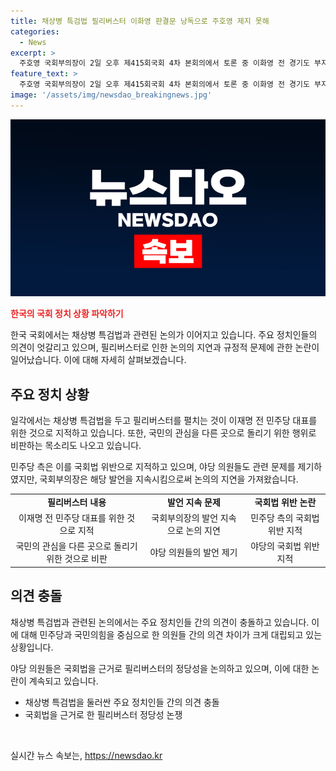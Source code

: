 ```yaml
---
title: 채상병 특검법 필리버스터 이화영 판결문 낭독으로 주호영 제지 못해
categories:
  - News
excerpt: >
  주호영 국회부의장이 2일 오후 제415회국회 4차 본회의에서 토론 중 이화영 전 경기도 부지사 판결문을 낭독하여 여당 의원들과의 갈등이 고조되었다. 국회법 위반 여부에 대한 논란에 노종면 민주당 원내대변인과 박성준 민주당 원내수석부대표 등 야당 의원들이 주 부의장을 비판하였으며, 곽규택 국민의힘 의원은 특검법에 반대하는 필리버스터를 이어갔다. 논란은 계속되고 있으며, 사회적 이슈로 부상할 전망이다.
feature_text: >
  주호영 국회부의장이 2일 오후 제415회국회 4차 본회의에서 토론 중 이화영 전 경기도 부지사 판결문을 낭독하여 여당 의원들과의 갈등이 고조되었다. 국회법 위반 여부에 대한 논란에 노종면 민주당 원내대변인과 박성준 민주당 원내수석부대표 등 야당 의원들이 주 부의장을 비판하였으며, 곽규택 국민의힘 의원은 특검법에 반대하는 필리버스터를 이어갔다. 논란은 계속되고 있으며, 사회적 이슈로 부상할 전망이다.
image: '/assets/img/newsdao_breakingnews.jpg'
---
```


<p><img src="/assets/img/newsdao_breakingnews.jpg" alt="pcversion 속보" /></p>

<p><b><span style="color: #ee2323;">한국의 국회 정치 상황 파악하기</span></b></p>

<p>한국 국회에서는 채상병 특검법과 관련된 논의가 이어지고 있습니다. 주요 정치인들의 의견이 엇갈리고 있으며, 필리버스터로 인한 논의의 지연과 규정적 문제에 관한 논란이 일어났습니다. 이에 대해 자세히 살펴보겠습니다.</p>

<h2 data-ke-size="size26">주요 정치 상황</h2>

<p data-ke-size="size16">일각에서는 채상병 특검법을 두고 필리버스터를 펼치는 것이 이재명 전 민주당 대표를 위한 것으로 지적하고 있습니다. 또한, 국민의 관심을 다른 곳으로 돌리기 위한 행위로 비판하는 목소리도 나오고 있습니다.</p>

<p data-ke-size="size16">민주당 측은 이를 국회법 위반으로 지적하고 있으며, 야당 의원들도 관련 문제를 제기하였지만, 국회부의장은 해당 발언을 지속시킴으로써 논의의 지연을 가져왔습니다.</p>

<table>
  <tr>
    <td style="text-align: center; height: 17px;"><b>필리버스터 내용</b></td>
    <td style="text-align: center; height: 17px;"><b>발언 지속 문제</b></td>
    <td style="text-align: center; height: 17px;"><b>국회법 위반 논란</b></td>
  </tr>
  <tr>
    <td style="text-align: center;">이재명 전 민주당 대표를 위한 것으로 지적</td>
    <td style="text-align: center;">국회부의장의 발언 지속으로 논의 지연</td>
    <td style="text-align: center;">민주당 측의 국회법 위반 지적</td>
  </tr>
  <tr>
    <td style="text-align: center;">국민의 관심을 다른 곳으로 돌리기 위한 것으로 비판</td>
    <td style="text-align: center;">야당 의원들의 발언 제기</td>
    <td style="text-align: center;">야당의 국회법 위반 지적</td>
  </tr>
</table>

<h2 data-ke-size="size26">의견 충돌</h2>

<p data-ke-size="size16">채상병 특검법과 관련된 논의에서는 주요 정치인들 간의 의견이 충돌하고 있습니다. 이에 대해 민주당과 국민의힘을 중심으로 한 의원들 간의 의견 차이가 크게 대립되고 있는 상황입니다.</p>

<p data-ke-size="size16">야당 의원들은 국회법을 근거로 필리버스터의 정당성을 논의하고 있으며, 이에 대한 논란이 계속되고 있습니다.</p>

<ul>
  <li>채상병 특검법을 둘러싼 주요 정치인들 간의 의견 충돌</li>
  <li>국회법을 근거로 한 필리버스터 정당성 논쟁</li>
</ul>

<p data-ke-size="size16">&nbsp;</p>
실시간 뉴스 속보는, <a href="https://newsdao.kr" rel="dofollow">https://newsdao.kr</a>


